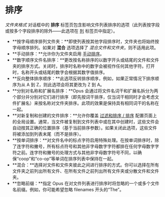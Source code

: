 # 排序

*文件夹格式* 对话框中的 **排序** 标签页包含影响文件列表排序的选项（此列表按字段或按多个字段排序的除外——此选项在 [列](columns/README.zh.md) 标签页中指定）。

- **按字母顺序排列文件夹：**即使列表按其他字段排序时，文件夹也将始终按字母顺序排列。如果对 **混合** 选项选择了 *混合文件和文件夹*，则不适用此项。
- **手动排序：**允许你为文件夹启用 [手动排序](../../sorting_and_grouping/manual_sorting.zh.md)。
- **数字顺序文件名排序：**更改按名称排序的以数字开头或结尾的文件和文件夹的排序方式。关闭时，排序时名称中的数字会被视作任何其他字符。打开时，名称开头或结尾的数字会根据其数字值排序。
- **反向整体排序顺序：**此选项反转排序顺序，例如，如果正常情况下排序顺序为从 A 到 Z，则此选项会将其更改为 Z 到 A。
- **分别对名称和扩展名排序：**Opus 会通过将文件名词干和扩展名拆分为两个部分并分别对它们进行排序（即先按词干排序，仅当词干相同时才会考虑文件扩展名）来按名称对文件夹排序。此项的效果是保持具有相同词干的名称在一起。
- **对新复制和创建的文件排序：**允许你覆盖 [过滤和排序 / 排序](/Manual/preferences/preferences_categories/filtering_and_sorting/sorting.zh.md) 配置页面上的全局设置。通常，当文件被复制到文件列表中或在其中创建时，这些文件会自动按其正确的位置排序（基于当前排序参数）。如果关闭此选项，这些文件将被添加到列表末尾（而不是排序）。
- **按单词排序：**对文件名中的标点字符启用特殊处理。在按单词排序时，除了连字符和撇号，所有标点符号和其他非字母数字字符都排在任何字母数字字符之前。连字符和撇号的处理方式与其他非字母数字符号不同，以确保“coop”和“co-op”等单词在排序列表中保持在一起。
- **混合：**选择对文件和文件夹彼此之间进行排序的方式。你可以选择在所有文件夹之前列出所有文件、在所有文件之前列出所有文件夹或分散文件和文件夹。
- **忽略前缀：**指定 Opus 在对文件列表进行排序时将忽略的一个或多个文件名前缀。例如，你可能希望忽略 filenames 开头的“The”。